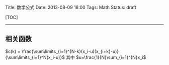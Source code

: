 Title: 数学公式
Date: 2013-08-09 18:00
Tags: Math
Status: draft

[TOC]

* * *

## 相关函数

$c(k) = \frac{\sum\limits_{i=1}^{N-k}(x_i-u)(x_{i+k}-u)}{\sum\limits_{i=1}^N(x_i-u)}$ 其中 $u=\frac{1}{N}\sum_{i=1}^{N}x_i$

